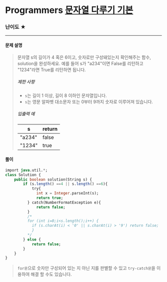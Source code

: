 # Programmers [문자열 다루기 기본](https://school.programmers.co.kr/learn/courses/30/lessons/12918)

### 난이도 ★

---

#### 문제 설명

> 문자열 s의 길이가 4 혹은 6이고, 숫자로만 구성돼있는지 확인해주는 함수, solution을 완성하세요. 예를 들어 s가 "a234"이면 False를 리턴하고 "1234"라면 True를 리턴하면 됩니다.
>
> ##### 제한 사항
>
> - `s`는 길이 1 이상, 길이 8 이하인 문자열입니다.
> - `s`는 영문 알파벳 대소문자 또는 0부터 9까지 숫자로 이루어져 있습니다.
>
> ##### 입출력 예
>
> | s      | return |
> | ------ | ------ |
> | "a234" | false  |
> | "1234" | true   |

#### 풀이

```sql
import java.util.*;
class Solution {
    public boolean solution(String s) {
        if (s.length() ==4 || s.length() ==6){
            try{
              int x = Integer.parseInt(s);
              return true;
          } catch(NumberFormatException e){
              return false;
          }
          /*
          for (int i=0;i<s.length();i++) {
            if (s.charAt(i) < '0' || s.charAt(i) > '9') return false;
            }  
          */
        } else {
            return false;
        }
    }
}
```

> `for문`으로 숫자만 구성되어 있는 지 아닌 지를 판별할 수 있고 `try-catch문`을 이용하여 해결 할 수도 있습니다.
